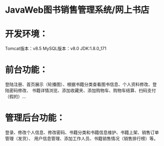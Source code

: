 # JavaWeb图书销售管理系统/网上书店
# 开发环境：
  Tomcat版本：v8.5
  MySQL版本：v8.0
  JDK:1.8.0_171
# 前台功能：
  登陆注册、首页展示（轮播图）、根据书籍分类查看图书信息、个人资料修改、登陆密码修改、
  书籍详情浏览、添加收藏夹、添加购物车、购物车结算、扫码支付（假的）...
# 管理后台功能：
  登录、修改个人信息、修改密码、书籍分类和书籍信息维护、书籍上架、销售订单管理（发货）、
  用户信息管理、添加工作人员、书籍销售情况（销售排行榜）等。
